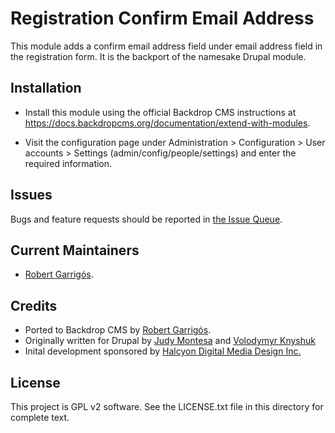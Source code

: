 Registration Confirm Email Address
==================================

This module adds a confirm email address field under email address field in the registration form. It is the backport of the namesake Drupal module.

Installation
------------

- Install this module using the official Backdrop CMS instructions at
  https://docs.backdropcms.org/documentation/extend-with-modules.

- Visit the configuration page under Administration > Configuration > User accounts > Settings (admin/config/people/settings) and enter the required information.

Issues
------

Bugs and feature requests should be reported in [the Issue Queue](https://github.com/backdrop-contrib/reg_confirm_email/issues).

Current Maintainers
-------------------

- [Robert Garrigós](https://github.com/robertgarrigos).

Credits
-------

- Ported to Backdrop CMS by [Robert Garrigós](https://github.com/robertgarrigos).
- Originally written for Drupal by [Judy Montesa](https://www.drupal.org/u/montesajudy) and [Volodymyr Knyshuk](https://www.drupal.org/u/knyshukvova)
- Inital development sponsored by [Halcyon Digital Media Design Inc.](https://www.drupal.org/halcyon-digital-media-design-inc)

License
-------

This project is GPL v2 software.
See the LICENSE.txt file in this directory for complete text.
